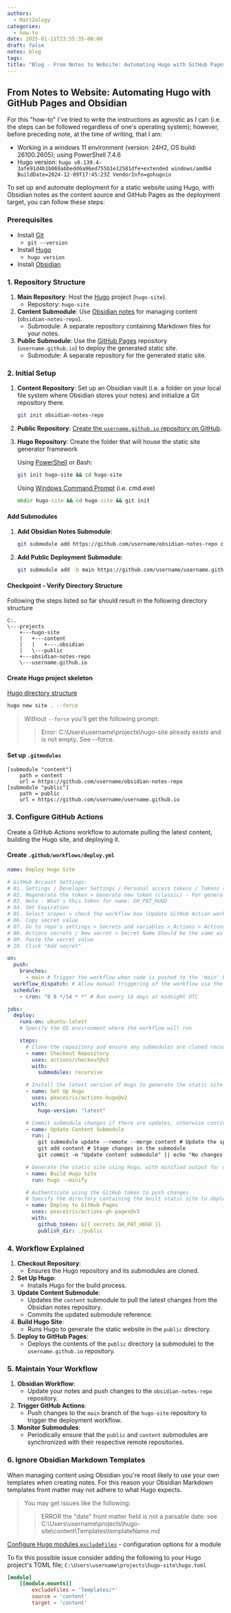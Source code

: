 ```yaml
---
authors:
  - Matt2ology
categories:
  - how-to
date: 2025-01-11T23:55:35-08:00
draft: false
notes: blog
tags:
title: "Blog - From Notes to Website: Automating Hugo with GitHub Pages and Obsidian"
---
```


## From Notes to Website: Automating Hugo with GitHub Pages and Obsidian

For this "how-to" I've tried to write the instructions as agnostic as I can (i.e. the steps can be followed regardless of one's operating system); however, before preceding note, at the time of writing, that I am:

- Working in a windows 11 environment (version: 24H2, OS build: 26100.2605); using PowerShell 7.4.6
- Hugo version: `hugo v0.139.4-3afe91d4b1b069abbedd6a96ed755b1e12581dfe+extended windows/amd64 BuildDate=2024-12-09T17:45:23Z VendorInfo=gohugoio`

To set up and automate deployment for a static website using Hugo, with Obsidian notes as the content source and GitHub Pages as the deployment target, you can follow these steps:

### Prerequisites

- Install [Git](https://git-scm.com/downloads)
  - `git --version`
- Install [Hugo](https://gohugo.io/installation/)
  - `hugo version`
- Install [Obsidian](https://obsidian.md/download)

### 1. Repository Structure

1. **Main Repository**: Host the [Hugo](https://gohugo.io/) project (`hugo-site`).
   - Repository: `hugo-site`
2. **Content Submodule**: Use [Obsidian notes](https://obsidian.md/) for managing content (`obsidian-notes-repo`).
   - Submodule: A separate repository containing Markdown files for your notes.
3. **Public Submodule**: Use the [GitHub Pages](https://pages.github.com/) repository (`username.github.io`) to deploy the generated static site.
   - Submodule: A separate repository for the generated static site.

### 2. Initial Setup

1. **Content Repository**: Set up an Obsidian vault (i.e. a folder on your local file system where Obsidian stores your notes) and initialize a Git repository there.

   ```bash
   git init obsidian-notes-repo
   ```

2. **Public Repository**: [Create the `username.github.io` repository on GitHub](https://pages.github.com/).
3. **Hugo Repository**: Create the folder that will house the static site generator framework

   Using [PowerShell](https://learn.microsoft.com/en-us/powershell/scripting/install/installing-powershell-on-windows?view=powershell-7.4) or Bash:

   ```bash
   git init hugo-site && cd hugo-site
   ```

   Using [Windows Command Prompt](https://learn.microsoft.com/en-us/windows-server/administration/windows-commands/windows-commands) (i.e. cmd.exe)

   ```cmd
   mkdir hugo-site && cd hugo-site && git init
   ```

#### Add Submodules

1. **Add Obsidian Notes Submodule**:
   ```bash
   git submodule add https://github.com/username/obsidian-notes-repo content
   ```
2. **Add Public Deployment Submodule**:
   ```bash
   git submodule add -b main https://github.com/username/username.github.io public
   ```

#### Checkpoint - Verify Directory Structure

Following the steps listed so far should result in the following directory structure

```plaintext
C:.
\---projects
    +---hugo-site
    |   +---content
    |   |   +---.obsidian
    |   \---public
    +---obsidian-notes-repo
    \---username.github.io
```

#### Create Hugo project skeleton

[Hugo directory structure](https://gohugo.io/getting-started/directory-structure/)

```bash
hugo new site . --force
```

> Without `--force` you'll get the following prompt:
>
> > Error: C:\Users\username\projects\hugo-site already exists and is not empty. See --force.

#### Set up `.gitmodules`

```plaintext
[submodule "content"]
    path = content
    url = https://github.com/username/obsidian-notes-repo
[submodule "public"]
    path = public
    url = https://github.com/username/username.github.io
```

### 3. Configure GitHub Actions

Create a GitHub Actions workflow to automate pulling the latest content, building the Hugo site, and deploying it.

#### Create `.github/workflows/deploy.yml`

```yaml
name: Deploy Hugo Site

# GitHub Account Settings:
# 01. Settings / Developer Settings / Personal access tokens / Tokens (classic) > Personal access tokens (classic)
# 02. Regenerate the token > Generate new token (classic) - For general use
# 03. Note - What's this token for name: GH_PAT_HUGO
# 04. Set Expiration
# 05. Select scopes > check the workflow box (Update GitHub Action workflows)
# 06. Copy secret value
# 07. Go to repo's settings > Secrets and variables > Actions > Actions secrets and variables > Secrets tab > Repository secrets > New repository secret
# 08. Actions secrets / New secret > Secret Name Should be the same as when created: GH_PAT_HUGO
# 09. Paste the secret value
# 10. Click "Add secret"

on:
  push:
    branches:
      - main # Trigger the workflow when code is pushed to the 'main' branch
  workflow_dispatch: # Allow manual triggering of the workflow via the GitHub Actions UI
  schedule:
    - cron: "0 0 */14 * *" # Run every 14 days at midnight UTC

jobs:
  deploy:
    runs-on: ubuntu-latest
    # Specify the OS environment where the workflow will run

    steps:
      # Clone the repository and ensure any submodules are cloned recursively
      - name: Checkout Repository
        uses: actions/checkout@v3
        with:
          submodules: recursive

      # Install the latest version of Hugo to generate the static site
      - name: Set Up Hugo
        uses: peaceiris/actions-hugo@v2
        with:
          hugo-version: "latest"

      # Commit submodule changes if there are updates, otherwise continue
      - name: Update Content Submodule
        run: |
          git submodule update --remote --merge content # Update the specified submodule to its latest remote version and merge changes
          git add content # Stage changes in the submodule
          git commit -m "Update content submodule" || echo "No changes to commit"

      # Generate the static site using Hugo, with minified output for optimized performance
      - name: Build Hugo Site
        run: hugo --minify

      # Authenticate using the GitHub token to push changes
      # Specify the directory containing the built static site to deploy to GitHub Pages
      - name: Deploy to GitHub Pages
        uses: peaceiris/actions-gh-pages@v3
        with:
          github_token: ${{ secrets.GH_PAT_HUGO }}
          publish_dir: ./public
```

### 4. Workflow Explained

1. **Checkout Repository**:
   - Ensures the Hugo repository and its submodules are cloned.
2. **Set Up Hugo**:
   - Installs Hugo for the build process.
3. **Update Content Submodule**:
   - Updates the `content` submodule to pull the latest changes from the Obsidian notes repository.
   - Commits the updated submodule reference.
4. **Build Hugo Site**:
   - Runs Hugo to generate the static website in the `public` directory.
5. **Deploy to GitHub Pages**:
   - Deploys the contents of the `public` directory (a submodule) to the `username.github.io` repository.

### 5. Maintain Your Workflow

1. **Obsidian Workflow**:
   - Update your notes and push changes to the `obsidian-notes-repo` repository.
2. **Trigger GitHub Actions**:
   - Push changes to the `main` branch of the `hugo-site` repository to trigger the deployment workflow.
3. **Monitor Submodules**:
   - Periodically ensure that the `public` and `content` submodules are synchronized with their respective remote repositories.

### 6. Ignore Obsidian Markdown Templates

When managing content using Obsidian you're most likely to use your own templates when
creating notes. For this reason your Obsidian Markdown templates front matter may not
adhere to what Hugo expects.

> You may get issues like the following:
>
> > ERROR the "date" front matter field is not a parsable date: see C:\Users\username\projects\hugo-site\content\Templates\templateName.md

[Configure Hugo modules `excludeFiles`](https://gohugo.io/hugo-modules/configuration/#module-config-mounts) - configuration options for a module

To fix this possible issue consider adding the following to your Hugo project's TOML file; `C:\Users\username\projects\hugo-site\hugo.toml`

```toml
[module]
    [[module.mounts]]
        excludeFiles = 'Templates/*'
        source = 'content'
        target = 'content'
```
